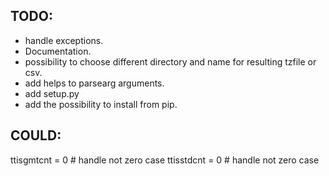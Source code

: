 ## TODO:

- handle exceptions.
- Documentation.
- possibility to choose different directory and name for resulting tzfile or csv.
- add helps to parsearg arguments.
- add setup.py
- add the possibility to install from pip.

## COULD:

ttisgmtcnt = 0 # handle not zero case
ttisstdcnt = 0 # handle not zero case
